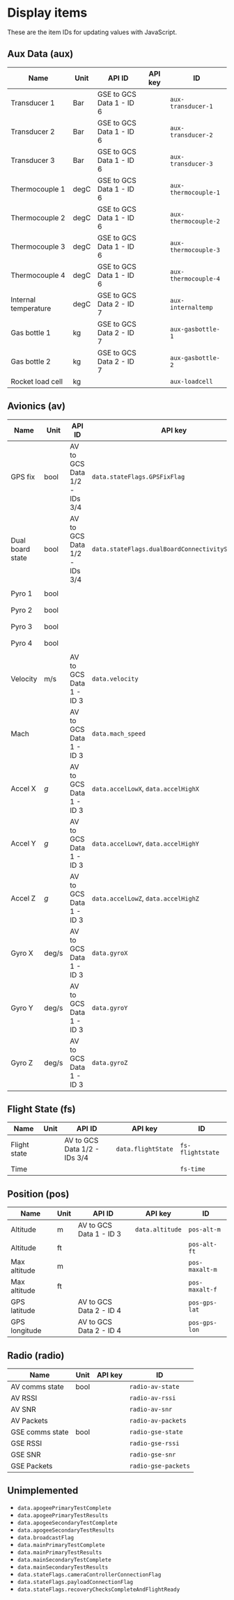 
# Display items
These are the item IDs for updating values with JavaScript.

## Aux Data (aux)
| Name | Unit | API ID | API key | ID |
| --- | --- | --- | --- | --- |
| Transducer 1 | Bar | GSE to GCS Data 1 - ID 6 |  | `aux-transducer-1` |
| Transducer 2 | Bar | GSE to GCS Data 1 - ID 6 |  | `aux-transducer-2` |
| Transducer 3 | Bar | GSE to GCS Data 1 - ID 6 |  | `aux-transducer-3` |
| Thermocouple 1 | degC | GSE to GCS Data 1 - ID 6 |  | `aux-thermocouple-1` |
| Thermocouple 2 | degC | GSE to GCS Data 1 - ID 6 |  | `aux-thermocouple-2` |
| Thermocouple 3 | degC | GSE to GCS Data 1 - ID 6 |  | `aux-thermocouple-3` |
| Thermocouple 4 | degC | GSE to GCS Data 1 - ID 6 |  | `aux-thermocouple-4` |
| Internal temperature | degC | GSE to GCS Data 2 - ID 7 |  | `aux-internaltemp` |
| Gas bottle 1 | kg | GSE to GCS Data 2 - ID 7 |  | `aux-gasbottle-1` |
| Gas bottle 2 | kg | GSE to GCS Data 2 - ID 7 |  | `aux-gasbottle-2` |
| Rocket load cell | kg |  |  | `aux-loadcell` |

## Avionics (av)
| Name | Unit | API ID | API key | ID |
| --- | --- | --- | --- | --- |
| GPS fix | bool | AV to GCS Data 1/2 - IDs 3/4 | `data.stateFlags.GPSFixFlag` | `av-state-gpsfix` |
| Dual board state | bool | AV to GCS Data 1/2 - IDs 3/4 | `data.stateFlags.dualBoardConnectivityStateFlag` | `av-state-dualboard` |
| Pyro 1 | bool |  |  |`av-state-pyro-1` |
| Pyro 2 | bool |  |  |`av-state-pyro-2` |
| Pyro 3 | bool |  |  |`av-state-pyro-3` |
| Pyro 4 | bool |  |  |`av-state-pyro-4` |
| Velocity | m/s | AV to GCS Data 1 - ID 3 | `data.velocity` | `av-velocity` |
| Mach |  | AV to GCS Data 1 - ID 3 | `data.mach_speed` | `av-mach` |
| Accel X | *g* | AV to GCS Data 1 - ID 3 | `data.accelLowX`, `data.accelHighX` | `av-accel-x` |
| Accel Y | *g* | AV to GCS Data 1 - ID 3 | `data.accelLowY`, `data.accelHighY` | `av-accel-y` |
| Accel Z | *g* | AV to GCS Data 1 - ID 3 | `data.accelLowZ`, `data.accelHighZ` | `av-accel-z` |
| Gyro X | deg/s | AV to GCS Data 1 - ID 3 | `data.gyroX` | `av-gyro-x` |
| Gyro Y | deg/s | AV to GCS Data 1 - ID 3 | `data.gyroY` | `av-gyro-y` |
| Gyro Z | deg/s | AV to GCS Data 1 - ID 3 | `data.gyroZ` | `av-gyro-z` |

## Flight State (fs)
| Name | Unit | API ID | API key | ID |
| --- | --- | --- | --- | --- |
| Flight state |  | AV to GCS Data 1/2 - IDs 3/4 | `data.flightState` | `fs-flightstate` |
| Time |  |  |  | `fs-time` |

## Position (pos)
| Name | Unit | API ID | API key | ID |
| --- | --- | --- | --- | --- |
| Altitude | m | AV to GCS Data 1 - ID 3 | `data.altitude` | `pos-alt-m` |
| Altitude | ft |  |  | `pos-alt-ft` |
| Max altitude | m |  |  | `pos-maxalt-m` |
| Max altitude | ft |  |  | `pos-maxalt-f` |
| GPS latitude |  | AV to GCS Data 2 - ID 4 |  | `pos-gps-lat` |
| GPS longitude |  | AV to GCS Data 2 - ID 4 |  | `pos-gps-lon` |

## Radio (radio)
| Name | Unit | API key | ID |
| --- | --- | --- | --- |
| AV comms state | bool |  | `radio-av-state` |
| AV RSSI |  |  | `radio-av-rssi` |
| AV SNR |  |  | `radio-av-snr` |
| AV Packets |  |  | `radio-av-packets` |
| GSE comms state | bool |  | `radio-gse-state` |
| GSE RSSI |  |  | `radio-gse-rssi` |
| GSE SNR |  |  | `radio-gse-snr` |
| GSE Packets |  |  | `radio-gse-packets` |


## Unimplemented
- `data.apogeePrimaryTestComplete`
- `data.apogeePrimaryTestResults`
- `data.apogeeSecondaryTestComplete`
- `data.apogeeSecondaryTestResults`
- `data.broadcastFlag`
- `data.mainPrimaryTestComplete`
- `data.mainPrimaryTestResults`
- `data.mainSecondaryTestComplete`
- `data.mainSecondaryTestResults`
- `data.stateFlags.cameraControllerConnectionFlag`
- `data.stateFlags.payloadConnectionFlag`
- `data.stateFlags.recoveryChecksCompleteAndFlightReady`

